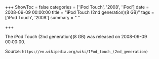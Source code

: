 +++
ShowToc = false
categories = ['iPod Touch', '2008', 'iPod']
date = 2008-09-09 00:00:00
title = "iPod Touch (2nd generation)(8 GB)"
tags = ['iPod Touch', '2008']
summary = " "

+++

The iPod Touch (2nd generation)(8 GB) was released on 2008-09-09 00:00:00.

Source: `https://en.wikipedia.org/wiki/IPod_touch_(2nd_generation)`


